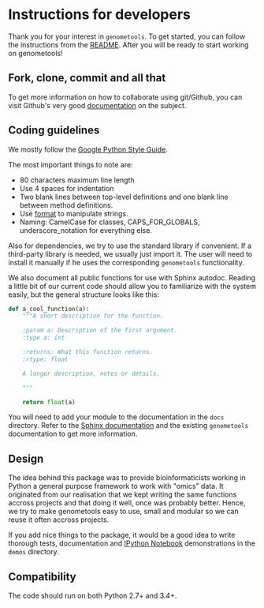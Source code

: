# Instructions for developers

Thank you for your interest in ``genometools``. To get started, you can follow
the instructions from the [README](README.markdown#devs_install). After you
will be ready to start working on genometools!

## Fork, clone, commit and all that

To get more information on how to collaborate using git/Github, you can visit 
Github's very good 
[documentation](https://help.github.com/categories/collaborating/) on the 
subject.

## Coding guidelines

We mostly follow the [Google Python Style Guide](https://google-styleguide.googlecode.com/svn/trunk/pyguide.html).

The most important things to note are:

* 80 characters maximum line length
* Use 4 spaces for indentation
* Two blank lines between top-level definitions and one blank line between 
  method definitions.
* Use [format](https://docs.python.org/2/library/functions.html#format) to
  manipulate strings.
* Naming: CamelCase for classes, CAPS\_FOR\_GLOBALS, underscore\_notation for 
  everything else.

Also for dependencies, we try to use the standard library if convenient. If a
third-party library is needed, we usually just import it. The user will need
to install it manually if he uses the corresponding `genometools` functionality.

We also document all public functions for use with Sphinx autodoc. Reading
a little bit of our current code should allow you to familiarize with the system
easily, but the general structure looks like this:

```python
def a_cool_function(a):
    """A short description for the function.

    :param a: Description of the first argument.
    :type a: int

    :returns: What this function returns.
    :rtype: float

    A longer description, notes or details.

    """

    return float(a)

```

You will need to add your module to the documentation in the `docs` directory.
Refer to the [Sphinx documentation](http://sphinx-doc.org/) and the existing
`genometools` documentation to get more information.

## Design

The idea behind this package was to provide bioinformaticists working in Python
a general purpose framework to work with "omics" data. It originated from our
realisation that we kept writing the same functions accross projects and that
doing it well, once was probably better. Hence, we try to make genometools
easy to use, small and modular so we can reuse it often accross projects.

If you add nice things to the package, it would be a good idea to write 
thorough tests, documentation and [IPython Notebook](http://ipython.org/notebook.html) 
demonstrations in the ``demos`` directory.

## Compatibility

The code should run on both Python 2.7+ and 3.4+.

